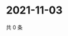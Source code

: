 # 2021-11-03

共 0 条

<!-- BEGIN WEIBO -->
<!-- 最后更新时间 Wed Nov 03 2021 09:44:52 GMT+0800 (China Standard Time) -->

<!-- END WEIBO -->
